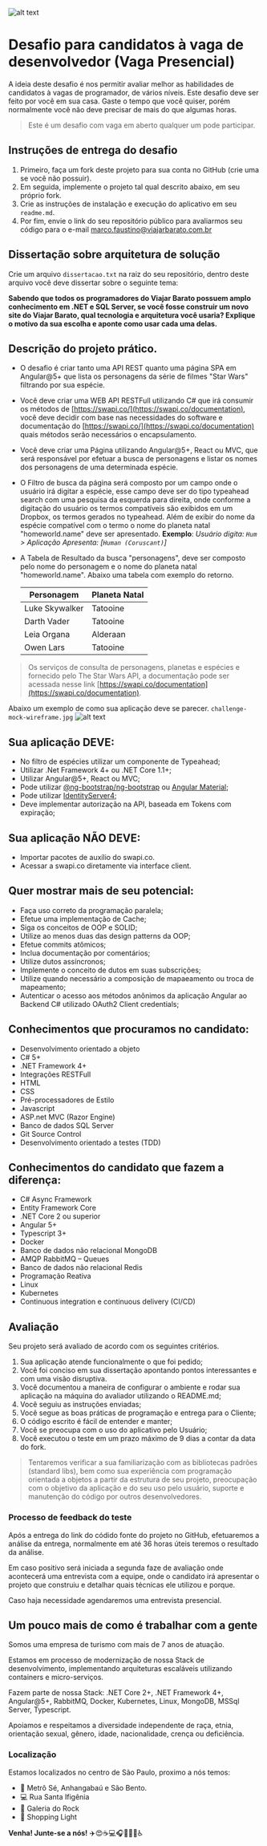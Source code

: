 ![alt text](http://www.viajarbarato.com.br/images/challenge/logo-vb.png)

# Desafio para candidatos à vaga de desenvolvedor (Vaga Presencial)
A ideia deste desafio é nos permitir avaliar melhor as habilidades de candidatos à vagas de programador, de vários níveis.
Este desafio deve ser feito por você em sua casa. Gaste o tempo que você quiser, porém normalmente você não deve precisar de mais do que algumas horas.
> Este é um desafio com vaga em aberto qualquer um pode participar.

## Instruções de entrega do desafio
1. Primeiro, faça um fork deste projeto para sua conta no GitHub (crie uma se você não possuir).
2. Em seguida, implemente o projeto tal qual descrito abaixo, em seu próprio fork.
3. Crie as instruções de instalação e execução do aplicativo em seu `readme.md`.
4. Por fim, envie o link do seu repositório público para avaliarmos seu código para o e-mail [marco.faustino@viajarbarato.com.br](marco.faustino@viajarbarato.com.br)

## Dissertação sobre arquitetura de solução
Crie um arquivo `dissertacao.txt` na raiz do seu repositório, dentro deste arquivo você deve dissertar sobre o seguinte tema:

**Sabendo que todos os programadores do Viajar Barato possuem amplo conhecimento em .NET e SQL Server, se você fosse construir um novo site do Viajar Barato, qual tecnologia e arquitetura você usaria? Explique o motivo da sua escolha e aponte como usar cada uma delas.**

## Descrição do projeto prático.
- O desafio é criar tanto uma API REST quanto uma página SPA em Angular@5+ que lista os personagens da série de filmes "Star Wars" filtrando por sua espécie.

- Você deve criar uma WEB API RESTFull utilizando C# que irá consumir os métodos de [https://swapi.co/](https://swapi.co/documentation), você deve decidir com base nas necessidades do software e documentação do [https://swapi.co/](https://swapi.co/documentation) quais métodos serão necessários o encapsulamento.

- Você deve criar uma Página utilizando Angular@5+, React ou MVC, que será responsável por efetuar a busca de personagens e listar os nomes dos personagens de uma determinada espécie.

- O Filtro de busca da página será composto por um campo onde o usuário irá digitar a espécie, esse campo deve ser do tipo typeahead search com uma pesquisa da esquerda para direita, onde conforme a digitação do usuário os termos compatíveis são exibidos em um Dropbox, os termos gerados no typeahead. Além de exibir do nome da espécie compatível com o termo o nome do planeta natal "homeworld.name" deve ser apresentado. 
**Exemplo**: *Usuário digita: `Hum` > Aplicação Apresenta: [`Human (Coruscant)`]*

- A Tabela de Resultado da busca "personagens", deve ser composto pelo nome do personagem e o nome do planeta natal "homeworld.name". Abaixo uma tabela com exemplo do retorno.

    | Personagem | Planeta Natal |
    | ------ | ------ |
    | Luke Skywalker | Tatooine |
    | Darth Vader | Tatooine |
    | Leia Organa | Alderaan |
    | Owen Lars | Tatooine |

> Os serviços de consulta de personagens, planetas e espécies e fornecido pelo The Star Wars API, a documentação pode ser acessada nesse link [https://swapi.co/documentation](https://swapi.co/documentation).

Abaixo um exemplo de como sua aplicação deve se parecer. `challenge-mock-wireframe.jpg`
![alt text](http://www.viajarbarato.com.br/images/challenge/challenge-mock-wireframe.jpg)

## Sua aplicação DEVE:
* No filtro de espécies utilizar um componente de Typeahead;
* Utilizar .Net Framework 4+ ou .NET Core 1.1+;
* Utilizar Angular@5+, React ou MVC;
* Pode utilizar [@ng-bootstrap/ng-bootstrap](https://ng-bootstrap.github.io/) ou [Angular Material](https://material.angular.io/);
* Pode utilizar [IdentityServer4](http://docs.identityserver.io/en/latest/);
* Deve implementar autorização na API, baseada em Tokens com expiração;

## Sua aplicação NÃO DEVE:
* Importar pacotes de auxílio do swapi.co.
* Acessar a swapi.co diretamente via interface client.

## Quer mostrar mais de seu potencial:
* Faça uso correto da programação paralela;
* Efetue uma implementação de Cache;
* Siga os conceitos de OOP e SOLID;
* Utilize ao menos duas das design patterns da OOP;
* Efetue commits atômicos;
* Inclua documentação por comentários;
* Utilize dutos assíncronos;
* Implemente o conceito de dutos em suas subscrições;
* Utilize quando necessário a composição de mapaeamento ou troca de mapeamento;
* Autenticar o acesso aos métodos anônimos da aplicação Angular ao Backend C# utilizado OAuth2 Client credentials;

## Conhecimentos que procuramos no candidato: 
* Desenvolvimento orientado a objeto 
* C# 5+
* .NET Framework 4+
* Integrações RESTFull
* HTML 
* CSS 
* Pré-processadores de Estilo
* Javascript
* ASP.net MVC (Razor Engine) 
* Banco de dados SQL Server 
* Git Source Control 
* Desenvolvimento orientado a testes (TDD) 

## Conhecimentos do candidato que fazem a diferença: 
* C# Async Framework 
* Entity Framework Core
* .NET Core 2 ou superior 
* Angular 5+
* Typescript 3+ 
* Docker 
* Banco de dados não relacional MongoDB 
* AMQP RabbitMQ – Queues
* Banco de dados não relacional Redis
* Programação Reativa
* Linux
* Kubernetes
* Continuous integration e continuous delivery (CI/CD) 

## Avaliação
Seu projeto será avaliado de acordo com os seguintes critérios. 

1. Sua aplicação atende funcionalmente o que foi pedido;
2. Você foi conciso em sua dissertação apontando pontos interessantes e com uma visão disruptiva.
3. Você documentou a maneira de configurar o ambiente e rodar sua aplicação na máquina do avaliador utilizando o README.md;
4. Você seguiu as instruções enviadas;
5. Você segue as boas práticas de programação e entrega para o Cliente;
6. O código escrito é fácil de entender e manter;
7. Você se preocupa com o uso do aplicativo pelo Usuário;
8. Você executou o teste em um prazo máximo de 9 dias a contar da data do fork.

> Tentaremos verificar a sua familiarização com as bibliotecas padrões (standard libs), bem como sua experiência com programação orientada a objetos a partir da estrutura de seu projeto, preocupação com o objetivo da aplicação e do seu uso pelo usuário, suporte e manutenção do código por outros desenvolvedores.

### Processo de feedback do teste
Após a entrega do link do códido fonte do projeto no GitHub, efetuaremos a análise da entrega, normalmente em até 36 horas úteis teremos o resultado da análise.

Em caso positivo será iniciada a segunda faze de avaliação onde acontecerá uma entrevista com a equipe, onde o candidato irá apresentar o projeto que construiu e detalhar quais técnicas ele utilizou e porque.

Caso haja necessidade agendaremos uma entrevista presencial.

## Um pouco mais de como é trabalhar com a gente
Somos uma empresa de turismo com mais de 7 anos de atuação.

Estamos em processo de modernização de nossa Stack de desenvolvimento, implementando arquiteturas escaláveis utilizando containers e micro-serviços.

Fazem parte de nossa Stack: .NET Core 2+, .NET Framework 4+, Angular@5+, RabbitMQ, Docker, Kubernetes, Linux, MongoDB, MSSql Server, Typescript.

Apoiamos e respeitamos a diversidade independente de raça, etnia, orientação sexual, gênero, idade, nacionalidade, crença ou deficiência.

### Localização
Estamos localizados no centro de São Paulo, proximo a nós temos: 
* :station: Metrô Sé, Anhangabaú e São Bento. 
* :computer: Rua Santa Ifigênia
* :metal: Galeria do Rock
* :hamburger: Shopping Light 

**Venha! Junte-se a nós!**
:airplane::heart_eyes::coffee::computer::headphones::hocho::skull::rainbow::wheelchair: